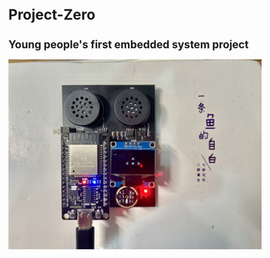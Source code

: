 # Project-Zero

## Young people's first embedded system project



![ESP32 Audio Board](images/ESP32_Audio_Board.png "图片title")
